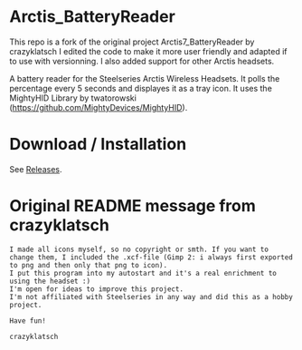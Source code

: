 # Arctis_BatteryReader

This repo is a fork of the original project Arctis7_BatteryReader by crazyklatsch
I edited the code to make it more user friendly and adapted if to use with versionning. I also added support for other Arctis headsets.

A battery reader for the Steelseries Arctis Wireless Headsets. It polls the percentage every 5 seconds and displayes it as a tray icon.
It uses the MightyHID Library by twatorowski (https://github.com/MightyDevices/MightyHID).

# Download / Installation

See [Releases](/releases).

# Original README message from crazyklatsch
```
I made all icons myself, so no copyright or smth. If you want to change them, I included the .xcf-file (Gimp 2: i always first exported to png and then only that png to icon).
I put this program into my autostart and it's a real enrichment to using the headset :)
I'm open for ideas to improve this project.
I'm not affiliated with Steelseries in any way and did this as a hobby project.

Have fun!

crazyklatsch
```
